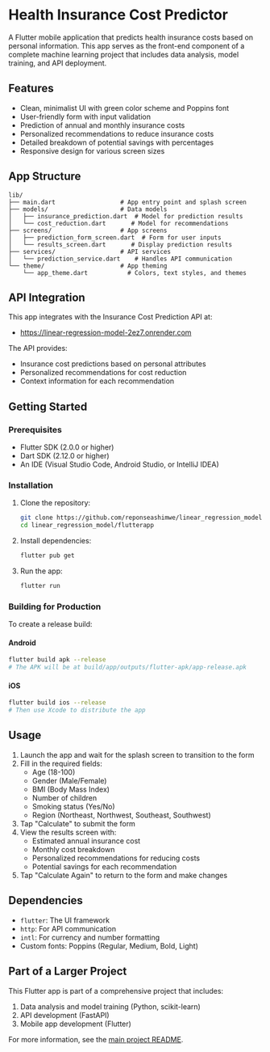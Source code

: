# Health Insurance Cost Predictor

A Flutter mobile application that predicts health insurance costs based on personal information. This app serves as the front-end component of a complete machine learning project that includes data analysis, model training, and API deployment.

## Features

- Clean, minimalist UI with green color scheme and Poppins font
- User-friendly form with input validation
- Prediction of annual and monthly insurance costs
- Personalized recommendations to reduce insurance costs
- Detailed breakdown of potential savings with percentages
- Responsive design for various screen sizes

## App Structure

```
lib/
├── main.dart                  # App entry point and splash screen
├── models/                    # Data models
│   ├── insurance_prediction.dart  # Model for prediction results
│   └── cost_reduction.dart       # Model for recommendations
├── screens/                   # App screens
│   ├── prediction_form_screen.dart  # Form for user inputs
│   └── results_screen.dart       # Display prediction results
├── services/                  # API services
│   └── prediction_service.dart    # Handles API communication
└── theme/                     # App theming
    └── app_theme.dart           # Colors, text styles, and themes
```

## API Integration

This app integrates with the Insurance Cost Prediction API at:

- https://linear-regression-model-2ez7.onrender.com

The API provides:

- Insurance cost predictions based on personal attributes
- Personalized recommendations for cost reduction
- Context information for each recommendation

## Getting Started

### Prerequisites

- Flutter SDK (2.0.0 or higher)
- Dart SDK (2.12.0 or higher)
- An IDE (Visual Studio Code, Android Studio, or IntelliJ IDEA)

### Installation

1. Clone the repository:

   ```bash
   git clone https://github.com/reponseashimwe/linear_regression_model.git
   cd linear_regression_model/flutterapp
   ```

2. Install dependencies:

   ```bash
   flutter pub get
   ```

3. Run the app:
   ```bash
   flutter run
   ```

### Building for Production

To create a release build:

#### Android

```bash
flutter build apk --release
# The APK will be at build/app/outputs/flutter-apk/app-release.apk
```

#### iOS

```bash
flutter build ios --release
# Then use Xcode to distribute the app
```

## Usage

1. Launch the app and wait for the splash screen to transition to the form
2. Fill in the required fields:
   - Age (18-100)
   - Gender (Male/Female)
   - BMI (Body Mass Index)
   - Number of children
   - Smoking status (Yes/No)
   - Region (Northeast, Northwest, Southeast, Southwest)
3. Tap "Calculate" to submit the form
4. View the results screen with:
   - Estimated annual insurance cost
   - Monthly cost breakdown
   - Personalized recommendations for reducing costs
   - Potential savings for each recommendation
5. Tap "Calculate Again" to return to the form and make changes

## Dependencies

- `flutter`: The UI framework
- `http`: For API communication
- `intl`: For currency and number formatting
- Custom fonts: Poppins (Regular, Medium, Bold, Light)

## Part of a Larger Project

This Flutter app is part of a comprehensive project that includes:

1. Data analysis and model training (Python, scikit-learn)
2. API development (FastAPI)
3. Mobile app development (Flutter)

For more information, see the [main project README](https://github.com/reponseashimwe/linear_regression_model).
